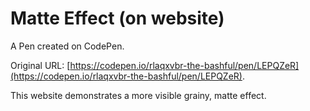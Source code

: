 # Matte Effect (on website)

A Pen created on CodePen.

Original URL: [https://codepen.io/rlaqxvbr-the-bashful/pen/LEPQZeR](https://codepen.io/rlaqxvbr-the-bashful/pen/LEPQZeR).

This website demonstrates a more visible grainy, matte effect.